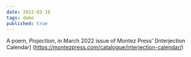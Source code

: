 ```yaml
---
date: 2022-03-10
tags: demo
published: true
---
```


A poem, *Projection*, in March 2022 issue of Montez Press' [Interjection Calendar] (https://montezpress.com/catalogue/interjection-calendar/)